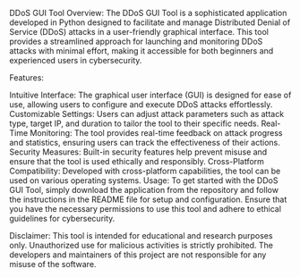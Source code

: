 DDoS GUI Tool
Overview: The DDoS GUI Tool is a sophisticated application developed in Python designed to facilitate and manage Distributed Denial of Service (DDoS) attacks in a user-friendly graphical interface. This tool provides a streamlined approach for launching and monitoring DDoS attacks with minimal effort, making it accessible for both beginners and experienced users in cybersecurity.

Features:

Intuitive Interface: The graphical user interface (GUI) is designed for ease of use, allowing users to configure and execute DDoS attacks effortlessly.
Customizable Settings: Users can adjust attack parameters such as attack type, target IP, and duration to tailor the tool to their specific needs.
Real-Time Monitoring: The tool provides real-time feedback on attack progress and statistics, ensuring users can track the effectiveness of their actions.
Security Measures: Built-in security features help prevent misuse and ensure that the tool is used ethically and responsibly.
Cross-Platform Compatibility: Developed with cross-platform capabilities, the tool can be used on various operating systems.
Usage: To get started with the DDoS GUI Tool, simply download the application from the repository and follow the instructions in the README file for setup and configuration. Ensure that you have the necessary permissions to use this tool and adhere to ethical guidelines for cybersecurity.

Disclaimer: This tool is intended for educational and research purposes only. Unauthorized use for malicious activities is strictly prohibited. The developers and maintainers of this project are not responsible for any misuse of the software.

